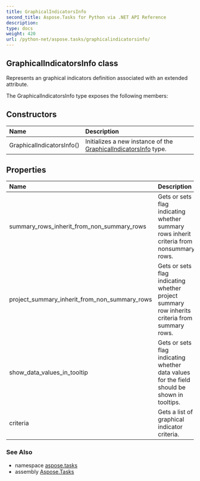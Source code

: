 ```yaml
---
title: GraphicalIndicatorsInfo
second_title: Aspose.Tasks for Python via .NET API Reference
description: 
type: docs
weight: 420
url: /python-net/aspose.tasks/graphicalindicatorsinfo/
---
```


## GraphicalIndicatorsInfo class

Represents an graphical indicators definition associated with an extended attribute.

The GraphicalIndicatorsInfo type exposes the following members:
## Constructors
| Name | Description |
| :- | :- |
|GraphicalIndicatorsInfo()|Initializes a new instance of the [GraphicalIndicatorsInfo](/tasks/python-net/aspose.tasks/graphicalindicatorsinfo/) type.|
## Properties
| Name | Description |
| :- | :- |
|summary_rows_inherit_from_non_summary_rows|Gets or sets flag indicating whether summary rows inherit criteria from nonsummary rows.|
|project_summary_inherit_from_non_summary_rows|Gets or sets flag indicating whether project summary row inherits criteria from summary rows.|
|show_data_values_in_tooltip|Gets or sets flag indicating whether data values for the field should be shown in tooltips.|
|criteria|Gets a list of graphical indicator criteria.|

### See Also

* namespace [aspose.tasks](/tasks/python-net/aspose.tasks/)
* assembly [Aspose.Tasks](/tasks/python-net/)

